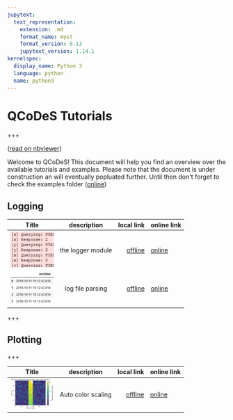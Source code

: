 ```yaml
---
jupytext:
  text_representation:
    extension: .md
    format_name: myst
    format_version: 0.13
    jupytext_version: 1.14.1
kernelspec:
  display_name: Python 3
  language: python
  name: python3
---
```


# QCoDeS Tutorials

+++

([read on nbviewer](https://nbviewer.jupyter.org/github/QCoDeS/Qcodes/blob/master/docs/examples/Main.ipynb))

Welcome to QCoDeS! This document will help you find an overview over the available tutorials and examples. Please note that the document is under construction an will eventually popluated further. Until then don't forget to check the examples folder ([online](https://github.com/QCoDeS/Qcodes/tree/master/docs/examples))




## Logging
   Title      | description   | local link    | online link
------------- |:-------------:| -------------:|------------
![logger](files/logger.png) | the logger module | [offline](logging/logging_example.ipynb) | [online](https://nbviewer.jupyter.org/github/QCoDeS/Qcodes/tree/master/docs/examples/logging/logging_example.ipynb)
![analysis](files/log_analysis.png) | log file parsing |  [offline](logging/logfile_parsing.ipynb) | [online](https://nbviewer.jupyter.org/github/QCoDeS/Qcodes/tree/master/docs/examples/logging/logfile_parsing.ipynb)



+++

## Plotting

+++

   Title      | description   | local link    | online link
------------- |:-------------:| -------------:|------------
![auto](files/auto_color_scale_small.png) | Auto color scaling | [offline](plotting/auto_color_scale.ipynb) | [online](https://nbviewer.jupyter.org/github/QCoDeS/Qcodes/tree/master/docs/examples/plotting/auto_color_scale.ipynb)

```{code-cell} ipython3

```

